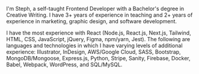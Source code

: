 I'm Steph, a self-taught Frontend Developer with a Bachelor's degree in Creative Writing. I have 3+ years of experience in teaching and 2+ years of experience in marketing, graphic design, and software development.

I have the most experience with React (Node.js, React.js, Next.js, Tailwind, HTML, CSS, JavaScript, jQuery, Figma, npm/yarn, Jest). The following are languages and technologies in which I have varying levels of additional experience: Illustrator, InDesign, AWS/Google Cloud, SASS, Bootstrap, MongoDB/Mongoose, Express.js, Python, Stripe, Sanity, Firebase, Docker, Babel, Webpack, WordPress, and SQL/MySQL.
